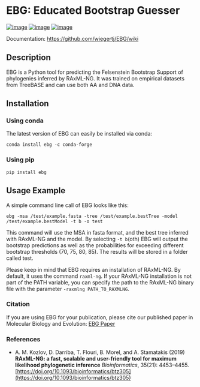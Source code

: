 # EBG: Educated Bootstrap Guesser
[![image](https://img.shields.io/pypi/v/ebg.svg)](https://pypi.python.org/pypi/ebg)
[![image](https://img.shields.io/conda/vn/conda-forge/ebg.svg)](https://anaconda.org/conda-forge/ebg)
[![image](https://img.shields.io/badge/License-GPL3-yellow.svg)](https://opensource.org/licenses/GPL-3-0)

Documentation: https://github.com/wiegertj/EBG/wiki
## Description

EBG is a Python tool for predicting the Felsenstein Bootstrap Support of phylogenies inferred by RAxML-NG.
It was trained on empirical datasets from TreeBASE and can use both AA and DNA data.


## Installation
### Using conda
The latest version of EBG can easily be installed via conda:
```
conda install ebg -c conda-forge
```
### Using pip
```
pip install ebg
```
## Usage Example
A simple command line call of EBG looks like this:
```
ebg -msa /test/example.fasta -tree /test/example.bestTree -model /test/example.bestModel -t b -o test 
```
This command will use the MSA in fasta format, and the best tree inferred with RAxML-NG and the model.
By selecting ```-t b```(oth) EBG will output the bootstrap predictions as well as the probabilities for exceeding different bootstrap thresholds (70, 75, 80, 85). 
The results will be stored in a folder called test.

Please keep in mind that EBG requires an installation of RAxML-NG. By default, it uses the command ```raxml-ng```. 
If your RAxML-NG installation is not part of the PATH variable, you can specify the path to the RAxML-NG binary file with the parameter ```-raxmlng PATH_TO_RAXMLNG```.
### Citation
If you are using EBG for your publication, please cite our published paper in Molecular Biology and Evolution: 
[EBG Paper](https://academic.oup.com/mbe/article/41/10/msae215/7825466)
### References
* A. M. Kozlov, D. Darriba, T. Flouri, B. Morel, and A. Stamatakis (2019) 
**RAxML-NG: a fast, scalable and user-friendly tool for maximum likelihood phylogenetic inference** 
*Bioinformatics*, 35(21): 4453–4455. 
[https://doi.org/10.1093/bioinformatics/btz305](https://doi.org/10.1093/bioinformatics/btz305)
